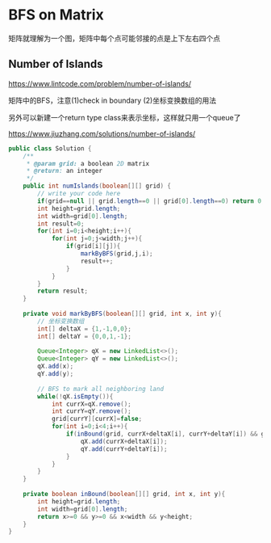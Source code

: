 # BFS on Matrix

矩阵就理解为一个图，矩阵中每个点可能邻接的点是上下左右四个点

## Number of Islands

https://www.lintcode.com/problem/number-of-islands/

矩阵中的BFS，注意(1)check in boundary (2)坐标变换数组的用法

另外可以新建一个return type class来表示坐标，这样就只用一个queue了

https://www.jiuzhang.com/solutions/number-of-islands/

```java
public class Solution {
    /**
     * @param grid: a boolean 2D matrix
     * @return: an integer
     */
    public int numIslands(boolean[][] grid) {
        // write your code here
        if(grid==null || grid.length==0 || grid[0].length==0) return 0;
        int height=grid.length;
        int width=grid[0].length;
        int result=0;
        for(int i=0;i<height;i++){
            for(int j=0;j<width;j++){
                if(grid[i][j]){
                    markByBFS(grid,j,i);
                    result++;
                }
            }
        }
        return result;
    }
    
    private void markByBFS(boolean[][] grid, int x, int y){
        // 坐标变换数组
        int[] deltaX = {1,-1,0,0};
        int[] deltaY = {0,0,1,-1};
        
        Queue<Integer> qX = new LinkedList<>();
        Queue<Integer> qY = new LinkedList<>();
        qX.add(x);
        qY.add(y);
        
        // BFS to mark all neighboring land
        while(!qX.isEmpty()){
            int currX=qX.remove();
            int currY=qY.remove();
            grid[currY][currX]=false;
            for(int i=0;i<4;i++){
                if(inBound(grid, currX+deltaX[i], currY+deltaY[i]) && grid[currY+deltaY[i]][currX+deltaX[i]]){
                    qX.add(currX+deltaX[i]);
                    qY.add(currY+deltaY[i]);
                }
            }
        }
    }
    
    private boolean inBound(boolean[][] grid, int x, int y){
        int height=grid.length;
        int width=grid[0].length;
        return x>=0 && y>=0 && x<width && y<height;
    }
}
```
